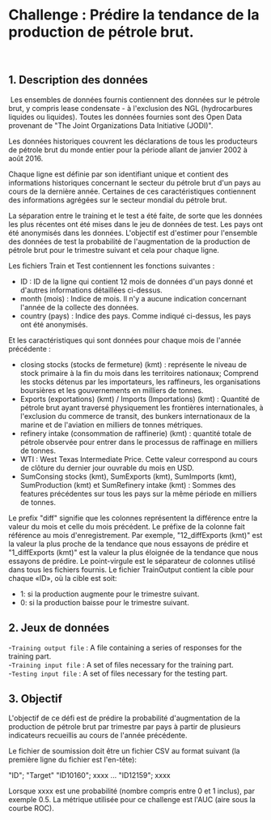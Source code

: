 


# Challenge : Prédire la tendance de la production de pétrole brut. 
​
## 1. Description des données
​
Les ensembles de données fournis contiennent des données sur le pétrole brut, y compris lease condensate - à l'exclusion des NGL (hydrocarbures liquides ou liquides). Toutes les données fournies sont des Open Data provenant de "The Joint Organizations Data Initiative (JODI)".  

Les données historiques couvrent les déclarations de tous les producteurs de pétrole brut du monde entier pour la période allant de janvier 2002 à août 2016. 

Chaque ligne est définie par son identifiant unique et contient des informations historiques concernant le secteur du pétrole brut d'un pays au cours de la dernière année. Certaines de ces caractéristiques contiennent des informations agrégées sur le secteur mondial du pétrole brut. 
 
La séparation entre le training et le test a été faite, de sorte que les données les plus récentes ont été mises dans le jeu de données de test. Les pays ont été anonymisés dans les données. L'objectif est d'estimer pour l'ensemble des données de test la probabilité de l'augmentation de la production de pétrole brut pour le trimestre suivant et cela pour chaque ligne. 
 
Les fichiers Train et Test contiennent les fonctions suivantes : 
​
- ID : ID de la ligne qui contient 12 mois de données d'un pays donné et d'autres informations détaillées ci-dessus. 
- month (mois) : Indice de mois. Il n'y a aucune indication concernant l'année de la collecte des données. 
- country (pays) : Indice des pays. Comme indiqué ci-dessus, les pays ont été anonymisés. 
 
Et les caractéristiques qui sont données pour chaque mois de l'année précédente : 
 
- closing stocks (stocks de fermeture) (kmt) : représente le niveau de stock primaire à la fin du mois dans les territoires nationaux; Comprend les stocks détenus par les importateurs, les raffineurs, les organisations boursières et les gouvernements en milliers de tonnes. 
- Exports (exportations) (kmt) / Imports (Importations) (kmt) : Quantité de pétrole brut ayant traversé physiquement les frontières internationales, à l'exclusion du commerce de transit, des bunkers internationaux de la marine et de l'aviation en milliers de tonnes métriques. 
- refinery intake (consommation de raffinerie) (kmt) : quantité totale de pétrole observée pour entrer dans le processus de raffinage en milliers de tonnes. 
- WTI : West Texas Intermediate Price. Cette valeur correspond au cours de clôture du dernier jour ouvrable du mois en USD. 
- SumConsing stocks (kmt), SumExports (kmt), SumImports (kmt), SumProduction (kmt) et SumRefinery intake (kmt) : Sommes des features précédentes sur tous les pays sur la même période en milliers de tonnes. 
 
Le prefix "diff" signifie que les colonnes représentent la différence entre la valeur du mois et celle du mois précédent. Le préfixe de la colonne fait référence au mois d'enregistrement. Par exemple, "12_diffExports (kmt)" est la valeur la plus proche de la tendance que nous essayons de prédire et "1_diffExports (kmt)" est la valeur la plus éloignée de la tendance que nous essayons de prédire. 
  Le point-virgule est le séparateur de colonnes utilisé dans tous les fichiers fournis.    Le fichier TrainOutput contient la cible pour chaque «ID», où la cible est soit: 
  - 1: si la production augmente pour le trimestre suivant. 
  - 0: si la production baisse pour le trimestre suivant. 

## 2. Jeux de données

-`Training output file` : A file containing a series of responses for the training part. <br>
-`Training input file` : A set of files necessary for the training part. <br>
-`Testing input file` : A set of files necessary for the testing part. <br>

## 3. Objectif

L'objectif de ce défi est de prédire la probabilité d'augmentation de la production de pétrole brut par trimestre par pays à partir de plusieurs indicateurs recueillis au cours de l'année précédente. 

Le fichier de soumission doit être un fichier CSV au format suivant (la première ligne du fichier est l'en-tête): 

"ID"; "Target" 
"ID10160"; xxxx 
... 
"ID12159"; xxxx   

Lorsque xxxx est une probabilité (nombre compris entre 0 et 1 inclus), par exemple 0.5. 
La métrique utilisée pour ce challenge est l'AUC (aire sous la courbe ROC). 
